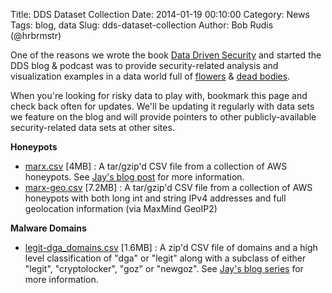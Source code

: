 Title: DDS Dataset Collection
Date: 2014-01-19 00:10:00
Category: News
Tags: blog, data
Slug: dds-dataset-collection
Author: Bob Rudis (@hrbrmstr)

One of the reasons we wrote the book [Data Driven Security](http://amzn.to/ddsec) and started the DDS blog & podcast was to provide security-related analysis and visualization examples in a data world full of [flowers](http://en.wikipedia.org/wiki/Iris_flower_data_set) & [dead bodies](http://en.wikipedia.org/wiki/Reported_Road_Casualties_Great_Britain).

When you're looking for risky data to play with, bookmark this page and check back often for updates. We'll be updating it regularly with data sets we feature on the blog and will provide pointers to other publicly-available  security-related data sets at other sites.


**Honeypots**

- [marx.csv](http://datadrivensecurity.info/blog/data/2014/01/marx.tar.gz) [4MB] : A tar/gzip'd CSV file from a collection of AWS honeypots. See [Jay's blog post](http://datadrivensecurity.info/blog/posts/2014/Jan/blander-part1/) for more information.
- [marx-geo.csv](http://datadrivensecurity.info/blog/data/2014/01/marx-geo.tar.gz) [7.2MB] : A tar/gzip'd CSV file from a collection of AWS honeypots with both long int and string IPv4 addresses and full geolocation information (via MaxMind GeoIP2)

**Malware Domains**

- [legit-dga_domains.csv](http://datadrivensecurity.info/blog/data/2014/10/legit-dga_domains.csv.zip ) [1.6MB] : A zip'd CSV file of domains and a high level classification of "dga" or "legit" along with a subclass of either "legit", "cryptolocker", "goz" or "newgoz". See [Jay's blog series](http://datadrivensecurity.info/blog/posts/2014/Sep/dga-part1/) for more information.


